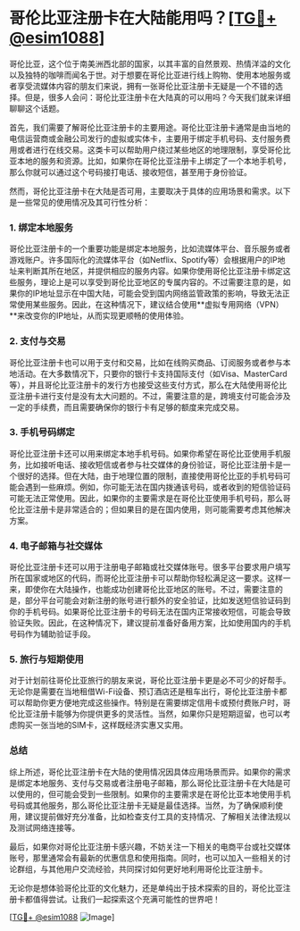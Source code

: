 # 哥伦比亚注册卡在大陆能用吗？[[TG💪+ @esim1088](https://t.me/s/esim1088)]

哥伦比亚，这个位于南美洲西北部的国家，以其丰富的自然景观、热情洋溢的文化以及独特的咖啡而闻名于世。对于想要在哥伦比亚进行线上购物、使用本地服务或者享受流媒体内容的朋友们来说，拥有一张哥伦比亚注册卡无疑是一个不错的选择。但是，很多人会问：哥伦比亚注册卡在大陆真的可以用吗？今天我们就来详细聊聊这个话题。

首先，我们需要了解哥伦比亚注册卡的主要用途。哥伦比亚注册卡通常是由当地的电信运营商或金融公司发行的虚拟或实体卡，主要用于绑定手机号码、支付服务费用或者进行在线交易。这类卡可以帮助用户绕过某些地区的地理限制，享受哥伦比亚本地的服务和资源。比如，如果你在哥伦比亚注册卡上绑定了一个本地手机号，那么你就可以通过这个号码接打电话、接收短信，甚至用于身份验证。

然而，哥伦比亚注册卡在大陆是否可用，主要取决于具体的应用场景和需求。以下是一些常见的使用情况及其可行性分析：

### 1. **绑定本地服务**

哥伦比亚注册卡的一个重要功能是绑定本地服务，比如流媒体平台、音乐服务或者游戏账户。许多国际化的流媒体平台（如Netflix、Spotify等）会根据用户的IP地址来判断其所在地区，并提供相应的服务内容。如果你使用哥伦比亚注册卡绑定这些服务，理论上是可以享受到哥伦比亚地区的专属内容的。不过需要注意的是，如果你的IP地址显示在中国大陆，可能会受到国内网络监管政策的影响，导致无法正常使用某些服务。因此，在这种情况下，建议结合使用**虚拟专用网络（VPN）**来改变你的IP地址，从而实现更顺畅的使用体验。

### 2. **支付与交易**

哥伦比亚注册卡也可以用于支付和交易，比如在线购买商品、订阅服务或者参与本地活动。在大多数情况下，只要你的银行卡支持国际支付（如Visa、MasterCard等），并且哥伦比亚注册卡的发行方也接受这些支付方式，那么在大陆使用哥伦比亚注册卡进行支付是没有太大问题的。不过，需要注意的是，跨境支付可能会涉及一定的手续费，而且需要确保你的银行卡有足够的额度来完成交易。

### 3. **手机号码绑定**

哥伦比亚注册卡还可以用来绑定本地手机号码。如果你希望在哥伦比亚使用手机服务，比如接听电话、接收短信或者参与社交媒体的身份验证，哥伦比亚注册卡是一个很好的选择。但在大陆，由于地理位置的限制，直接使用哥伦比亚的手机号码可能会遇到一些麻烦。例如，你可能无法在国内拨通该号码，或者收到的短信验证码可能无法正常使用。因此，如果你的主要需求是在哥伦比亚使用手机号码，那么哥伦比亚注册卡是非常适合的；但如果目的是在国内使用，则可能需要考虑其他解决方案。

### 4. **电子邮箱与社交媒体**

哥伦比亚注册卡还可以用于注册电子邮箱或社交媒体账号。很多平台要求用户填写所在国家或地区的代码，而哥伦比亚注册卡可以帮助你轻松满足这一要求。这样一来，即使你在大陆操作，也能成功创建哥伦比亚地区的账号。不过，需要注意的是，部分平台可能会对新注册的账号进行额外的安全验证，比如发送短信验证码到你的手机号码。如果哥伦比亚注册卡的号码无法在国内正常接收短信，可能会导致验证失败。因此，在这种情况下，建议提前准备好备用方案，比如使用国内的手机号码作为辅助验证手段。

### 5. **旅行与短期使用**

对于计划前往哥伦比亚旅行的朋友来说，哥伦比亚注册卡更是必不可少的好帮手。无论你是需要在当地租借Wi-Fi设备、预订酒店还是租车出行，哥伦比亚注册卡都可以帮助你更方便地完成这些操作。特别是在需要绑定信用卡或预付费账户时，哥伦比亚注册卡能够为你提供更多的灵活性。当然，如果你只是短期逗留，也可以考虑购买一张当地的SIM卡，这样既经济实惠又实用。

### 总结

综上所述，哥伦比亚注册卡在大陆的使用情况因具体应用场景而异。如果你的需求是绑定本地服务、支付与交易或者注册电子邮箱，那么哥伦比亚注册卡在大陆是可以使用的，但可能会受到一些限制。如果你的主要需求是在哥伦比亚本地使用手机号码或其他服务，那么哥伦比亚注册卡无疑是最佳选择。当然，为了确保顺利使用，建议提前做好充分准备，比如检查支付工具的支持情况、了解相关法律法规以及测试网络连接等。

最后，如果你对哥伦比亚注册卡感兴趣，不妨关注一下相关的电商平台或社交媒体账号，那里通常会有最新的优惠信息和使用指南。同时，也可以加入一些相关的讨论群组，与其他用户交流经验，共同探讨如何更好地利用哥伦比亚注册卡。

无论你是想体验哥伦比亚的文化魅力，还是单纯出于技术探索的目的，哥伦比亚注册卡都值得尝试。让我们一起探索这个充满可能性的世界吧！

[[TG💪+ @esim1088](https://t.me/s/esim1088) ![Image](https://i.postimg.cc/4NQfJmqS/Snipaste-2025-05-13-00-14-12.png)]